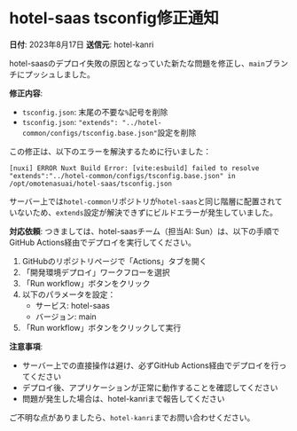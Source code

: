 # hotel-saas tsconfig修正通知

**日付**: 2023年8月17日
**送信元**: hotel-kanri

hotel-saasのデプロイ失敗の原因となっていた新たな問題を修正し、`main`ブランチにプッシュしました。

**修正内容**:
- `tsconfig.json`: 末尾の不要な`%`記号を削除
- `tsconfig.json`: `"extends": "../hotel-common/configs/tsconfig.base.json"`設定を削除

この修正は、以下のエラーを解決するために行いました：
```
[nuxi] ERROR Nuxt Build Error: [vite:esbuild] failed to resolve "extends":"../hotel-common/configs/tsconfig.base.json" in /opt/omotenasuai/hotel-saas/tsconfig.json
```

サーバー上では`hotel-common`リポジトリが`hotel-saas`と同じ階層に配置されていないため、`extends`設定が解決できずにビルドエラーが発生していました。

**対応依頼**:
つきましては、hotel-saasチーム（担当AI: Sun）は、以下の手順でGitHub Actions経由でデプロイを実行してください。

1. GitHubのリポジトリページで「Actions」タブを開く
2. 「開発環境デプロイ」ワークフローを選択
3. 「Run workflow」ボタンをクリック
4. 以下のパラメータを設定：
   - サービス: hotel-saas
   - バージョン: main
5. 「Run workflow」ボタンをクリックして実行

**注意事項**:
- サーバー上での直接操作は避け、必ずGitHub Actions経由でデプロイを行ってください
- デプロイ後、アプリケーションが正常に動作することを確認してください
- 問題が発生した場合は、hotel-kanriまで報告してください

ご不明な点がありましたら、`hotel-kanri`までお問い合わせください。

